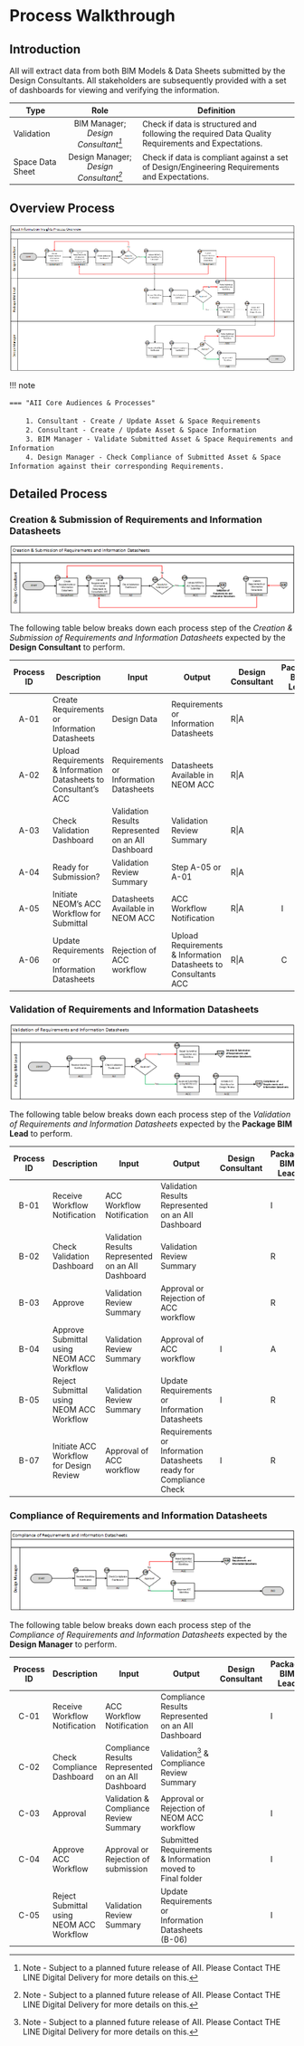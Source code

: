 # Process Walkthrough
## Introduction

AII will extract data from both BIM Models & Data Sheets submitted by the Design Consultants. All stakeholders are subsequently provided with a set of dashboards for viewing and verifying the information. 

| Type | Role | Definition |
| ----------- | :-----------: | ----------- |
| Validation | BIM Manager; *Design Consultant[^1]* | Check if data is structured and following the required Data Quality Requirements and Expectations. |
| Space Data Sheet | Design Manager; *Design Consultant[^1]* | Check if data is compliant against a set of Design/Engineering Requirements and Expectations. |

[^1]: Note - Subject to a planned future release of AII. Please Contact THE LINE Digital Delivery for more details on this.

## Overview Process

![Creation & Submission of Requirements & Information Datasheets](https://github.com/fmnem/AII-MkDocs/blob/main/assets/AIIProcessOverview.png)

!!! note

    === "AII Core Audiences & Processes"

        1. Consultant - Create / Update Asset & Space Requirements
        2. Consultant - Create / Update Asset & Space Information
        3. BIM Manager - Validate Submitted Asset & Space Requirements and Information
        4. Design Manager - Check Compliance of Submitted Asset & Space Information against their corresponding Requirements.

## Detailed Process
### Creation & Submission of Requirements and Information Datasheets

![Creation & Submission of Requirements & Information Datasheets](https://github.com/fmnem/AII-MkDocs/blob/main/assets/AIIProcessCreation.png)

The following table below breaks down each process step of the _Creation & Submission of Requirements and Information Datasheets_ expected by the **Design Consultant** to perform. 

| Process ID | Description                                                  | Input                                                       | Output                                                  | Design Consultant | Package BIM Lead | Digital Operations Lead | Design Manager |
|:------------:|--------------------------------------------------------------|-------------------------------------------------------------|----------------------------------------------------------|-------------------|------------------|--------------------------|----------------|
| A-01       | Create Requirements or Information Datasheets               | Design Data                                                 | Requirements or Information Datasheets                  | R\|A              |                  |                          |                |
| A-02       | Upload Requirements & Information Datasheets to Consultant’s ACC | Requirements or Information Datasheets                     | Datasheets Available in NEOM ACC                        | R\|A              |                  |                          |                |
| A-03       | Check Validation Dashboard                                   | Validation Results Represented on an AII Dashboard          | Validation Review Summary                               | R\|A              |                  |                          |                |
| A-04       | Ready for Submission?                                        | Validation Review Summary                                   | Step A-05 or A-01                                       | R\|A              |                  |                          |                |
| A-05       | Initiate NEOM’s ACC Workflow for Submittal                   | Datasheets Available in NEOM ACC                            | ACC Workflow Notification                               | R\|A              | I                | I                        |                |
| A-06       | Update Requirements or Information Datasheets               | Rejection of ACC workflow                                   | Upload Requirements & Information Datasheets to Consultants ACC | R\|A              | C                | I                        |                |

### Validation of Requirements and Information Datasheets

![Validation of Requirements and Information Datasheets](https://github.com/fmnem/AII-MkDocs/blob/main/assets/AIIProcessValidation.png)

The following table below breaks down each process step of the _Validation of Requirements and Information Datasheets_ expected by the **Package BIM Lead** to perform. 

| Process ID | Description                                         | Input                                                       | Output                                                  | Design Consultant | Package BIM Lead | Digital Operations Lead | Design Manager |
|:------------:|-----------------------------------------------------|-------------------------------------------------------------|----------------------------------------------------------|-------------------|------------------|--------------------------|----------------|
| B-01       | Receive Workflow Notification                       | ACC Workflow Notification                                   | Validation Results Represented on an AII Dashboard       |                   | I                |                          |                |
| B-02       | Check Validation Dashboard                          | Validation Results Represented on an AII Dashboard          | Validation Review Summary                               |                   | R                | A                        |                |
| B-03       | Approve                                             | Validation Review Summary                                   | Approval or Rejection of ACC workflow                   |                   | R                | A                        |                |
| B-04       | Approve Submittal using NEOM ACC Workflow           | Validation Review Summary                                   | Approval of ACC workflow                                | I                 | A                | A                        |                |
| B-05       | Reject Submittal using NEOM ACC Workflow            | Validation Review Summary                                   | Update Requirements or Information Datasheets           | I                 | R                | A                        |                |
| B-07       | Initiate ACC Workflow for Design Review             | Approval of ACC workflow                                    | Requirements or Information Datasheets ready for Compliance Check | I                 | R                | A                        |                |

### Compliance of Requirements and Information Datasheets

![Compliance of Requirements and Information Datasheets](https://github.com/fmnem/AII-MkDocs/blob/main/assets/AIIProcessCompliance.png)

The following table below breaks down each process step of the _Compliance of Requirements and Information Datasheets_ expected by the **Design Manager** to perform.

| Process ID | Description                             | Input                                                       | Output                                                  | Design Consultant | Package BIM Lead | Digital Operations Lead | Design Manager |
|:------------:|-----------------------------------------|-------------------------------------------------------------|----------------------------------------------------------|-------------------|------------------|--------------------------|----------------|
| C-01       | Receive Workflow Notification           | ACC Workflow Notification                                   | Compliance Results Represented on an AII Dashboard       |                   | I                | I                        | R\|A           |
| C-02       | Check Compliance Dashboard              | Compliance Results Represented on an AII Dashboard          | Validation[^1] & Compliance Review Summary                  |                   |                  |                          | R\|A           |
| C-03       | Approval                                | Validation & Compliance Review Summary                      | Approval or Rejection of NEOM ACC workflow               |                   | I                | I                        | R\|A           |
| C-04       | Approve ACC Workflow                    | Approval or Rejection of submission                         | Submitted Requirements & Information moved to Final folder |                   | I                | I                        | R\|A           |
| C-05       | Reject Submittal using NEOM ACC Workflow | Validation Review Summary                                   | Update Requirements or Information Datasheets (B-06)     |                   | I                | I                        | R\|A           |

[^1]: Design Manager should receive *Validation Review Summary* from Package BIM Lead. Refer to Step B-02. 
